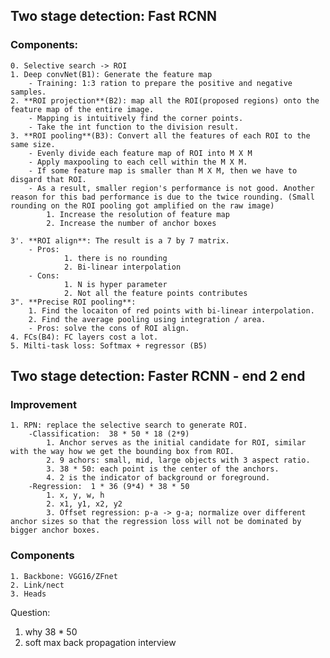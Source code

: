 ## Two stage detection: Fast RCNN
### Components:
	0. Selective search -> ROI
	1. Deep convNet(B1): Generate the feature map
		- Training: 1:3 ration to prepare the positive and negative samples. 
	2. **ROI projection**(B2): map all the ROI(proposed regions) onto the feature map of the entire image. 
		- Mapping is intuitively find the corner points.
		- Take the int function to the division result.
	3. **ROI pooling**(B3): Convert all the features of each ROI to the same size. 
		- Evenly divide each feature map of ROI into M X M
		- Apply maxpooling to each cell within the M X M.
		- If some feature map is smaller than M X M, then we have to disgard that ROI. 
		- As a result, smaller region's performance is not good. Another reason for this bad performance is due to the twice rounding. (Small rounding on the ROI pooling got amplified on the raw image)
			1. Increase the resolution of feature map
			2. Increase the number of anchor boxes

	3'. **ROI align**: The result is a 7 by 7 matrix. 
		- Pros: 
				1. there is no rounding
				2. Bi-linear interpolation
		- Cons: 
				1. N is hyper parameter
				2. Not all the feature points contributes
	3". **Precise ROI pooling**: 
		1. Find the locaiton of red points with bi-linear interpolation.
		2. Find the average pooling using integration / area. 
		- Pros: solve the cons of ROI align. 
	4. FCs(B4): FC layers cost a lot. 
	5. Milti-task loss: Softmax + regressor (B5)

## Two stage detection: Faster RCNN - end 2 end 
### Improvement
	1. RPN: replace the selective search to generate ROI.
		-Classification:  38 * 50 * 18 (2*9)
			1. Anchor serves as the initial candidate for ROI, similar with the way how we get the bounding box from ROI. 
			2. 9 achors: small, mid, large objects with 3 aspect ratio.
			3. 38 * 50: each point is the center of the anchors. 
			4. 2 is the indicator of background or foreground. 
		-Regression:  1 * 36 (9*4) * 38 * 50 
			1. x, y, w, h
			2. x1, y1, x2, y2
			3. Offset regression: p-a -> g-a; normalize over different anchor sizes so that the regression loss will not be dominated by bigger anchor boxes. 

### Components
	1. Backbone: VGG16/ZFnet
	2. Link/nect 
	3. Heads


Question: 
1. why 38 * 50
2. soft max back propagation interview







